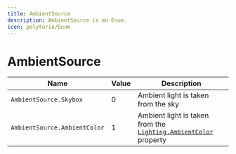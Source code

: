 ```yaml
---
title: AmbientSource
description: AmbientSource is an Enum.
icon: polytoria/Enum
---
```


# AmbientSource

| Name                         | Value | Description                                                                                             |
| ---------------------------- | ----- | ------------------------------------------------------------------------------------------------------- |
| `AmbientSource.Skybox`       | 0     | Ambient light is taken from the sky                                                                     |
| `AmbientSource.AmbientColor` | 1     | Ambient light is taken from the [`Lighting.AmbientColor`](/objects/game/Lighting#AmbientColor) property |
